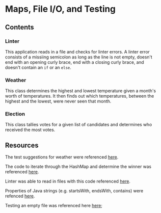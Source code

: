 # Maps, File I/O, and Testing

## Contents

### Linter
This application reads in a file and checks for linter errors.  A linter error consists of a missiing semicolon as long as the line is not empty, doesn't end with an opening curly brace, end with a closing curly brace, and doesn't contain an ```if``` or an ```else```. 

### Weather
This class determines the highest and lowest temperature given a month's worth of temperatures.  It then finds out which temperatures, between the highest and the lowest, were never seen that month.

### Election
This class tallies votes for a given list of candidates and determines who received the most votes.  

## Resources
The test suggestions for weather were referenced [here](https://stackoverflow.com/questions/1201927/is-javas-assertequals-method-reliable).

The code to iterate through the HashMap and determine the winner was referenced [here](https://www.leveluplunch.com/java/examples/find-max-value-in-map/).

Linter was able to read in files with this code referenced [here](https://www.journaldev.com/709/java-read-file-line-by-line).

Properties of Java strings (e.g. startsWith, endsWith, contains) were refenced [here](https://beginnersbook.com/2013/12/java-strings/).

Testing an empty file was referenced here [here](https://stackoverflow.com/questions/7190618/most-efficient-way-to-check-if-a-file-is-empty-in-java-on-windows);